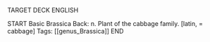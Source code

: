 TARGET DECK
ENGLISH

START
Basic
Brassica
Back: n. Plant of the cabbage family. [latin, = cabbage]
Tags: [[genus_Brassica]]
END
